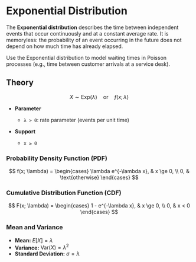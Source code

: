 # Exponential Distribution

The **Exponential distribution** describes the time between independent events that occur continuously and at a constant average rate. It is memoryless: the probability of an event occurring in the future does not depend on how much time has already elapsed.

Use the Exponential distribution to model waiting times in Poisson processes (e.g., time between customer arrivals at a service desk).

## Theory

$$X \sim \mathrm{Exp}(\lambda)\quad\text{or}\quad f(x; \lambda)$$

- **Parameter**

  - `λ > 0`: rate parameter (events per unit time)

- **Support**
  - `x ≥ 0`

### Probability Density Function (PDF)

$$
 f(x; \lambda) =
 \begin{cases}
   \lambda e^{-\lambda x}, & x \ge 0, \\
   0, & \text{otherwise}
 \end{cases}
$$

### Cumulative Distribution Function (CDF)

$$
 F(x; \lambda) =
 \begin{cases}
   1 - e^{-\lambda x}, & x \ge 0, \\
   0, & x < 0
 \end{cases}
$$

### Mean and Variance

- **Mean:** $E[X] = \lambda$
- **Variance:** $\mathrm{Var}(X) = \lambda^2$
- **Standard Deviation:** $\sigma = \lambda$

